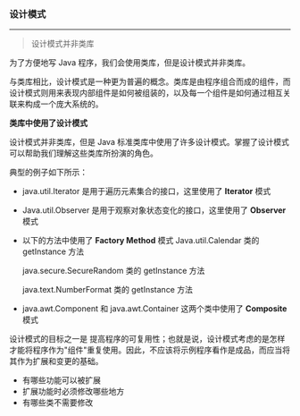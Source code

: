 ### 设计模式

----

> 设计模式并非类库

为了方便地写 Java 程序，我们会使用类库，但是设计模式并非类库。

 与类库相比，设计模式是一种更为普遍的概念。类库是由程序组合而成的组件，而设计模式则用来表现内部组件是如何被组装的，以及每一个组件是如何通过相互关联来构成一个庞大系统的。

<b>类库中使用了设计模式</b>

设计模式并非类库，但是 Java 标准类库中使用了许多设计模式。掌握了设计模式可以帮助我们理解这些类库所扮演的角色。

典型的例子如下所示：

* java.util.Iterator 是用于遍历元素集合的接口，这里使用了 <b>Iterator</b> 模式

* Java.util.Observer 是用于观察对象状态变化的接口，这里使用了 <b>Observer</b> 模式

* 以下的方法中使用了 <b>Factory Method</b> 模式
  Java.util.Calendar 类的 getInstance 方法

  java.secure.SecureRandom 类的 getInstance 方法

  java.text.NumberFormat 类的 getInstance 方法

* java.awt.Component 和 java.awt.Container 这两个类中使用了 <b>Composite</b> 模式

设计模式的目标之一是 提高程序的可复用性；也就是说，设计模式考虑的是怎样才能将程序作为"组件"重复使用。因此，不应该将示例程序看作是成品，而应当将其作为扩展和变更的基础。

* 有哪些功能可以被扩展
* 扩展功能时必须修改哪些地方
* 有哪些类不需要修改